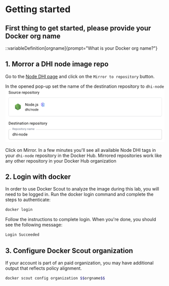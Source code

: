 # Getting started

## First thing to get started, please provide your Docker org name

::variableDefinition[orgname]{prompt="What is your Docker org name?"}

## 1. Morror a DHI node image repo

Go to the [Node DHI page](https://hub.docker.com/orgs/$$orgname$$/hardened-images/catalog/dhi/node) and click on the `Mirror to repository` button.

In the opened pop-up set the name of the destination repository to `dhi-node`  
![Morror Node DHI](.labspace/images/mirror-node.png)  

Click on Mirror. In a few minutes you'll see all available Node DHI tags in your `dhi-node` repository in the Docker Hub. Mirrored repositories work like any other repository in your Docker Hub organization

## 2. Login with docker 
In order to use Docker Scout to analyze the image during this lab, you will need to be logged in. Run the docker login command and complete the steps to authenticate:
```bash
docker login
```
Follow the instructions to complete login. When you're done, you should see the following message:

```bash no-run-button no-copy-button
Login Succeeded
```

## 3. Configure Docker Scout organization 

If your account is part of an paid organization, you may have additional output that reflects policy alignment.
```bash
docker scout config organization $$orgname$$
```